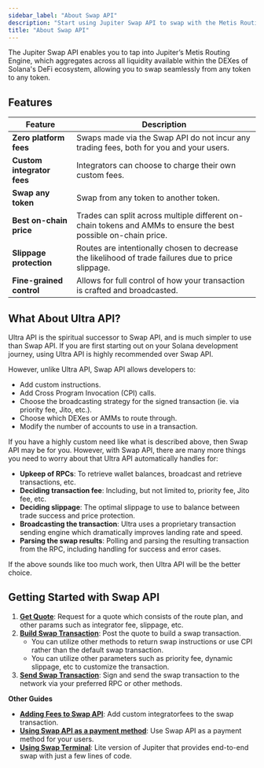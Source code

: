 ```yaml
---
sidebar_label: "About Swap API"
description: "Start using Jupiter Swap API to swap with the Metis Routing Engine."
title: "About Swap API"
---
```


<head>
    <title>Swap API</title>
    <meta name="twitter:card" content="summary" />
</head>

The Jupiter Swap API enables you to tap into Jupiter’s Metis Routing Engine, which aggregates across all liquidity available within the DEXes of Solana's DeFi ecosystem, allowing you to swap seamlessly from any token to any token.

## Features

| Feature | Description |
| --- | --- |
| **Zero platform fees** | Swaps made via the Swap API do not incur any trading fees, both for you and your users. |
| **Custom integrator fees** | Integrators can choose to charge their own custom fees. |
| **Swap any token** | Swap from any token to another token. |
| **Best on-chain price** | Trades can split across multiple different on-chain tokens and AMMs to ensure the best possible on-chain price. |
| **Slippage protection** | Routes are intentionally chosen to decrease the likelihood of trade failures due to price slippage. |
| **Fine-grained control** | Allows for full control of how your transaction is crafted and broadcasted. |

## What About Ultra API?

Ultra API is the spiritual successor to Swap API, and is much simpler to use than Swap API. If you are first starting out on your Solana development journey, using Ultra API is highly recommended over Swap API.

However, unlike Ultra API, Swap API allows developers to:

- Add custom instructions.
- Add Cross Program Invocation (CPI) calls.
- Choose the broadcasting strategy for the signed transaction (ie. via priority fee, Jito, etc.).
- Choose which DEXes or AMMs to route through.
- Modify the number of accounts to use in a transaction.

If you have a highly custom need like what is described above, then Swap API may be for you. However, with Swap API, there are many more things you need to worry about that Ultra API automatically handles for:

- **Upkeep of RPCs**: To retrieve wallet balances, broadcast and retrieve transactions, etc.
- **Deciding transaction fee**: Including, but not limited to, priority fee, Jito fee, etc.
- **Deciding slippage**: The optimal slippage to use to balance between trade success and price protection.
- **Broadcasting the transaction**: Ultra uses a proprietary transaction sending engine which dramatically improves landing rate and speed.
- **Parsing the swap results**: Polling and parsing the resulting transaction from the RPC, including handling for success and error cases.

If the above sounds like too much work, then Ultra API will be the better choice.

## Getting Started with Swap API

1. [**Get Quote**](/docs/swap-api/get-quote): Request for a quote which consists of the route plan, and other params such as integrator fee, slippage, etc.
2. [**Build Swap Transaction**](/docs/swap-api/build-swap-transaction): Post the quote to build a swap transaction.
    - You can utilize other methods to return swap instructions or use CPI rather than the default swap transaction.
    - You can utilize other parameters such as priority fee, dynamic slippage, etc to customize the transaction.
3. [**Send Swap Transaction**](/docs/swap-api/send-swap-transaction): Sign and send the swap transaction to the network via your preferred RPC or other methods.

**Other Guides**
- [**Adding Fees to Swap API**](/docs/swap-api/adding-fees-to-swap-api): Add custom integratorfees to the swap transaction.
- [**Using Swap API as a payment method**](/docs/swap-api/payments-through-swap): Use Swap API as a payment method for your users.
- [**Using Swap Terminal**](/docs/tool-kits/swap-terminal): Lite version of Jupiter that provides end-to-end swap with just a few lines of code.
